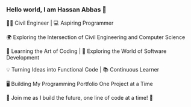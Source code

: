 ### Hello world, I am Hassan Abbas 👋

👷‍♂️ Civil Engineer | 💻 Aspiring Programmer

🌍 Exploring the Intersection of Civil Engineering and Computer Science

🌱 Learning the Art of Coding | 🚀 Exploring the World of Software Development

💡 Turning Ideas into Functional Code | 📚 Continuous Learner

🖥️ Building My Programming Portfolio One Project at a Time

🚀 Join me as I build the future, one line of code at a time! 🚧
